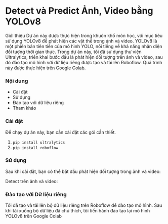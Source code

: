 # Detect và Predict Ảnh, Video bằng YOLOv8
Giới thiệu
Dự án này được thực hiện trong khuôn khổ môn học, với mục tiêu sử dụng YOLOv8 để phát hiện các vật thể trong ảnh và video. YOLOv8 là một phiên bản tiên tiến của mô hình YOLO, nổi tiếng về khả năng nhận diện đối tượng thời gian thực. Trong dự án này, tôi đã sử dụng thư viện Ultralytics, triển khai bước đầu là phát hiện đối tượng trên ảnh và video, sau đó đào tạo mô hình với dữ liệu riêng được tạo và tải lên Roboflow. Quá trình này được thực hiện trên Google Colab.
### Nội dung
- Cài đặt
- Sử dụng
- Đào tạo với dữ liệu riêng
- Tham khảo
### Cài đặt
Để chạy dự án này, bạn cần cài đặt các gói cần thiết.
1. `pip install ultralytics`
2. `pip install roboflow`
### Sử dụng
Sau khi cài đặt, bạn có thể bắt đầu phát hiện đối tượng trong ảnh và video:

Detect trên ảnh và video:
### Đào tạo với Dữ liệu riêng
Tôi đã tạo và tải lên bộ dữ liệu riêng trên Roboflow để đào tạo mô hình. Sau khi tải xuống bộ dữ liệu đã chú thích, tôi tiến hành đào tạo lại mô hình YOLOv8 trên Google Colab
